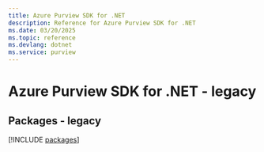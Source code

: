 ```yaml
---
title: Azure Purview SDK for .NET
description: Reference for Azure Purview SDK for .NET
ms.date: 03/20/2025
ms.topic: reference
ms.devlang: dotnet
ms.service: purview
---
```

# Azure Purview SDK for .NET - legacy
## Packages - legacy
[!INCLUDE [packages](purview-index.md)]